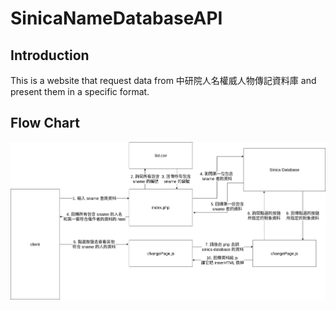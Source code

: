 # SinicaNameDatabaseAPI

## Introduction
This is a website that request data from 中研院人名權威人物傳記資料庫 and present them in a specific format.

## Flow Chart
![flow chart](https://github.com/mid2sick/SinicaNameDatabaseAPI/blob/main/explain.png?raw=true)
